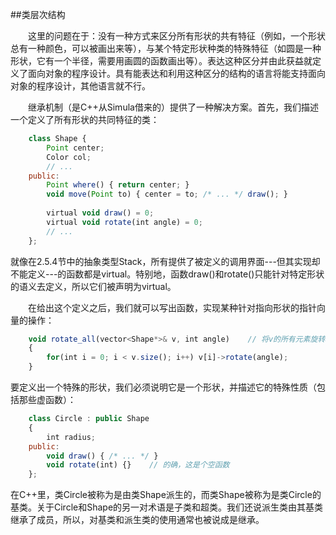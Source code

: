 ##类层次结构

&emsp;&emsp;这里的问题在于：没有一种方式来区分所有形状的共有特征（例如，一个形状总有一种颜色，可以被画出来等），与某个特定形状种类的特殊特征（如圆是一种形状，它有一个半径，需要用画圆的函数画出等）。表达这种区分并由此获益就定义了面向对象的程序设计。具有能表达和利用这种区分的结构的语言将能支持面向对象的程序设计，其他语言就不行。

&emsp;&emsp;继承机制（是C++从Simula借来的）提供了一种解决方案。首先，我们描述一个定义了所有形状的共同特征的类：

```javascript
    class Shape {
        Point center;
        Color col;
        // ...
    public:
        Point where() { return center; }
        void move(Point to) { center = to; /* ... */ draw(); }
        
        virtual void draw() = 0;
        virtual void rotate(int angle) = 0;
        // ...
    };
```

就像在2.5.4节中的抽象类型Stack，所有提供了被定义的调用界面---但其实现却不能定义---的函数都是virtual。特别地，函数draw()和rotate()只能针对特定形状的语义去定义，所以它们被声明为virtual。

&emsp;&emsp;在给出这个定义之后，我们就可以写出函数，实现某种针对指向形状的指针向量的操作：

```javascript
    void rotate_all(vector<Shape*>& v, int angle)    // 将v的所有元素旋转angle度
    {
        for(int i = 0; i < v.size(); i++) v[i]->rotate(angle);
    }
```

要定义出一个特殊的形状，我们必须说明它是一个形状，并描述它的特殊性质（包括那些虚函数）：

```javascript
    class Circle : public Shape
    {
        int radius;
    public:
        void draw() { /* ... */ }
        void rotate(int) {}    // 的确，这是个空函数
    };
```

在C++里，类Circle被称为是由类Shape派生的，而类Shape被称为是类Circle的基类。关于Circle和Shape的另一对术语是子类和超类。我们还说派生类由其基类继承了成员，所以，对基类和派生类的使用通常也被说成是继承。